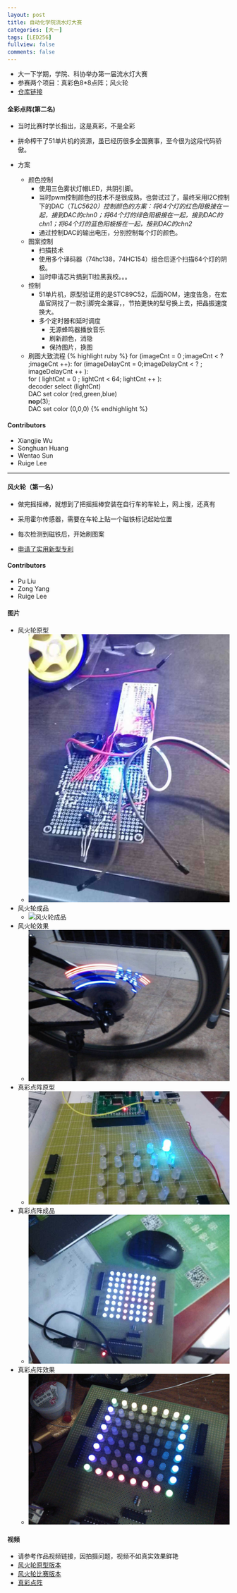 ```yaml
---
layout: post
title: 自动化学院流水灯大赛
categories: [大一]
tags: [LED256]
fullview: false
comments: false
---
```



* 大一下学期，学院、科协举办第一届流水灯大赛
* 参赛两个项目：真彩色8*8点阵；风火轮
* [仓库链接](https://github.com/whutddk/LED256)


<!-- more -->


#### 全彩点阵(第二名)
* 当时比赛时学长指出，这是真彩，不是全彩

* 拼命榨干了51单片机的资源，虽已经历很多全国赛事，至今很为这段代码骄傲。
* 方案
    - 颜色控制
        + 使用三色雾状灯帽LED，共阴引脚。
        + 当时pwm控制颜色的技术不是很成熟，也尝试过了，最终采用I2C控制下的DAC（***TLC5620）***控制颜色的方案：将64个灯的红色阳极接在一起，接到DAC的*chn0*；将64个灯的绿色阳极接在一起，接到DAC的*chn1*；将64个灯的蓝色阳极接在一起，接到DAC的*chn2*
        + 通过控制DAC的输出电压，分别控制每个灯的颜色。
    - 图案控制
        + 扫描技术
        + 使用多个译码器（74hc138，74HC154）组合后逐个扫描64个灯的阴极。
        + 当时申请芯片搞到TI拉黑我校。。。
    - 控制
        + 51单片机，原型验证用的是STC89C52，后面ROM，速度告急，在宏晶官网找了一款引脚完全兼容，，节拍更快的型号换上去，把晶振速度换大。
        + 多个定时器和延时调度
            * 无源蜂鸣器播放音乐
            * 刷新颜色，消隐
            * 保持图片，换图
    - 刷图大致流程
{% highlight ruby %}
         for (imageCnt = 0 ;imageCnt < ? ;imageCnt ++):
               for (imageDelayCnt = 0;imageDelayCnt < ? ; imageDelayCnt ++ ):     
                   for ( lightCnt = 0 ; lightCnt < 64; lightCnt ++ ):     
                       decoder select (lightCnt)  
                       DAC set color (red,green,blue)                   
                       __nop__(3);          
                       DAC set color (0,0,0)
{% endhighlight %}                   

#### Contributors
* Xiangjie Wu
* Songhuan Huang
* Wentao Sun
* Ruige Lee

---------------------------------------------


#### 风火轮（第一名）
* 做完摇摇棒，就想到了把摇摇棒安装在自行车的车轮上，网上搜，还真有
* 采用霍尔传感器，需要在车轮上贴一个磁铁标记起始位置
* 每次检测到磁铁后，开始刷图案

* [申请了实用新型专利](http://www.wanfangdata.com.cn/details/detail.do?_type=patent&id=CN201620157427.7)

#### Contributors
* Pu Liu
* Zong Yang
* Ruige Lee

#### 图片
* 风火轮原型
    - ![风火轮原型](https://github.com/whutddk/LED256/blob/master/pic/微信图片_2019013121595610.jpg)
* 风火轮成品
    - ![风火轮成品](https://github.com/whutddk/LED256/blob/master/pic/IMG_20140502_124040.jpg)
* 风火轮效果
    - ![风火轮效果](https://github.com/whutddk/LED256/blob/master/pic/IMG_20140207_230420_SHOT2SHOT20.jpg)
* 真彩点阵原型
    - ![真彩点阵原型](https://github.com/whutddk/LED256/blob/master/pic/微信图片_2019013121595616.jpg)
* 真彩点阵成品
    - ![真彩点阵成品](https://github.com/whutddk/LED256/blob/master/pic/微信图片_2019013121595619.jpg)
* 真彩点阵效果
    - ![真彩点阵效果](https://github.com/whutddk/LED256/blob/master/pic/2014_10_11_22_08_57.jpg)

#### 视频
* 请参考作品视频链接，因拍摄问题，视频不如真实效果鲜艳
* [风火轮原型版本](https://v.qq.com/x/page/k0127j38gix.html?)
* [风火轮比赛版本](https://v.youku.com/v_show/id_XMzc3ODE3ODQxNg==.html?spm=a2hzp.8244740.0.0)
* [真彩点阵](http://v.youku.com/v_show/id_XMzc3ODE3NDk5Mg==.html?spm=a2h3j.8428770.3416059.1)



